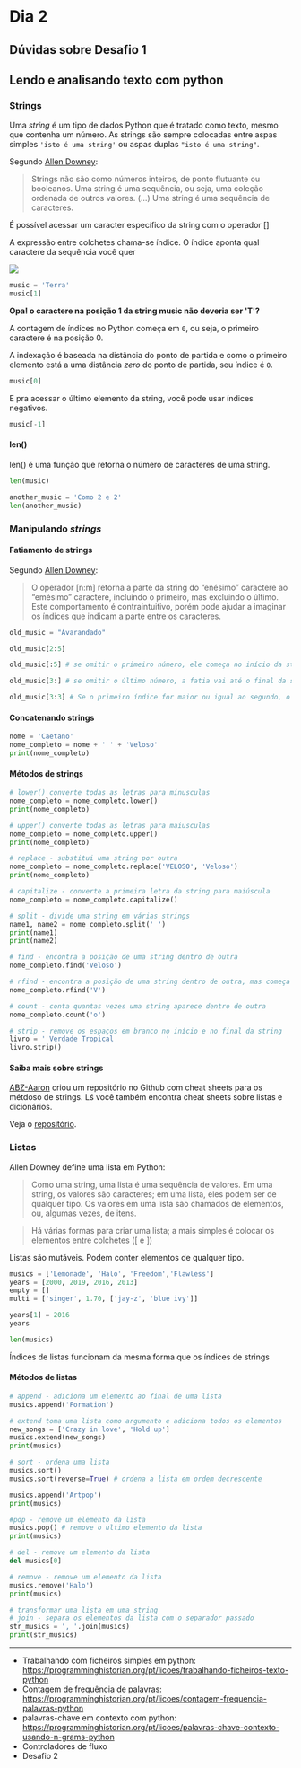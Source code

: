 # Dia 2

## Dúvidas sobre Desafio 1

## Lendo e analisando texto com python

### Strings

Uma *string* é um tipo de dados Python que é tratado como texto, mesmo que contenha um número. As strings são sempre colocadas entre aspas simples `'isto é uma string'` ou aspas duplas `"isto é uma string"`.

Segundo [Allen Downey](https://penseallen.github.io/PensePython2e/08-strings.html):

>Strings não são como números inteiros, de ponto flutuante ou booleanos. Uma string é uma sequência, ou seja, uma coleção ordenada de outros valores. (...) Uma string é uma sequência de caracteres.

É possível acessar um caracter específico da string com o operador []

A expressão entre colchetes chama-se índice. O índice aponta qual caractere da sequência você quer

![](https://media.tenor.com/WOGcOj0L3vgAAAAC/caetano-veloso.gif)

```python
music = 'Terra'
music[1]
```

**Opa! o caractere na posição 1 da string music não deveria ser 'T'?**

A contagem de índices no Python começa em `0`, ou seja, o primeiro caractere é na posição 0.

A indexação é baseada na distância do ponto de partida e como o primeiro elemento está a uma distância *zero* do ponto de partida, seu índice é `0`.

```python
music[0]
```

E pra acessar o último elemento da string, você pode usar índices negativos.

```python
music[-1]
```

#### len()

len() é uma função que retorna o número de caracteres de uma string.

```python
len(music)
```

```python
another_music = 'Como 2 e 2'
len(another_music)
```

### Manipulando *strings*

#### Fatiamento de strings

Segundo [Allen Downey](https://penseallen.github.io/PensePython2e/08-strings.html):

>O operador [n:m] retorna a parte da string do “enésimo” caractere ao “emésimo” caractere, incluindo o primeiro, mas excluindo o último. Este comportamento é contraintuitivo, porém pode ajudar a imaginar os índices que indicam a parte entre os caracteres.

```python
old_music = "Avarandado"

old_music[2:5]

old_music[:5] # se omitir o primeiro número, ele começa no início da string

old_music[3:] # se omitir o último número, a fatia vai até o final da string

old_music[3:3] # Se o primeiro índice for maior ou igual ao segundo, o resultado é uma string vazia, representada por duas aspas
```

#### Concatenando strings

```python
nome = 'Caetano'
nome_completo = nome + ' ' + 'Veloso'
print(nome_completo)
```

#### Métodos de strings

```python
# lower() converte todas as letras para minusculas
nome_completo = nome_completo.lower()
print(nome_completo)

# upper() converte todas as letras para maiusculas
nome_completo = nome_completo.upper()
print(nome_completo)

# replace - substitui uma string por outra
nome_completo = nome_completo.replace('VELOSO', 'Veloso')
print(nome_completo)

# capitalize - converte a primeira letra da string para maiúscula
nome_completo = nome_completo.capitalize()

# split - divide uma string em várias strings
name1, name2 = nome_completo.split(' ')
print(name1)
print(name2)

# find - encontra a posição de uma string dentro de outra
nome_completo.find('Veloso')

# rfind - encontra a posição de uma string dentro de outra, mas começa a busca pelo final
nome_completo.rfind('V')

# count - conta quantas vezes uma string aparece dentro de outra
nome_completo.count('o')

# strip - remove os espaços em branco no início e no final da string
livro = ' Verdade Tropical             '
livro.strip()
```

#### Saiba mais sobre strings

[ABZ-Aaron](https://github.com/ABZ-Aaron) criou um repositório no Github com cheat sheets para os métdoso de strings. Lś você também encontra cheat sheets sobre listas e dicionários. 

Veja o [repositório](https://github.com/ABZ-Aaron/CheatSheets).

### Listas

Allen Downey define uma lista em Python:

>Como uma string, uma lista é uma sequência de valores. Em uma string, os valores são caracteres; em uma lista, eles podem ser de qualquer tipo. Os valores em uma lista são chamados de elementos, ou, algumas vezes, de itens.

>Há várias formas para criar uma lista; a mais simples é colocar os elementos entre colchetes ([ e ])

Listas são mutáveis. Podem conter elementos de qualquer tipo.
```python
musics = ['Lemonade', 'Halo', 'Freedom','Flawless']
years = [2000, 2019, 2016, 2013]
empty = []
multi = ['singer', 1.70, ['jay-z', 'blue ivy']]

years[1] = 2016
years

len(musics)
```

Índices de listas funcionam da mesma forma que os índices de strings

#### Métodos de listas

```python
# append - adiciona um elemento ao final de uma lista
musics.append('Formation')

# extend toma uma lista como argumento e adiciona todos os elementos
new_songs = ['Crazy in love', 'Hold up']
musics.extend(new_songs)
print(musics)

# sort - ordena uma lista
musics.sort()
musics.sort(reverse=True) # ordena a lista em ordem decrescente

musics.append('Artpop')
print(musics)

#pop - remove um elemento da lista
musics.pop() # remove o ultimo elemento da lista
print(musics)

# del - remove um elemento da lista
del musics[0]

# remove - remove um elemento da lista
musics.remove('Halo')
print(musics)

# transformar uma lista em uma string
# join - separa os elementos da lista com o separador passado
str_musics = ', '.join(musics)
print(str_musics)
```

---

- Trabalhando com ficheiros simples em python: https://programminghistorian.org/pt/licoes/trabalhando-ficheiros-texto-python
- Contagem de frequência de palavras: https://programminghistorian.org/pt/licoes/contagem-frequencia-palavras-python 
- palavras-chave em contexto com python: https://programminghistorian.org/pt/licoes/palavras-chave-contexto-usando-n-grams-python
- Controladores de fluxo
- Desafio 2
